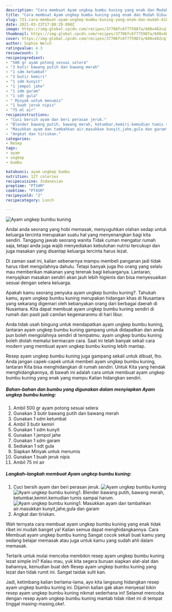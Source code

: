 ```yaml
---
description: "Cara membuat Ayam ungkep bumbu kuning yang enak dan Mudah Dibuat"
title: "Cara membuat Ayam ungkep bumbu kuning yang enak dan Mudah Dibuat"
slug: 721-cara-membuat-ayam-ungkep-bumbu-kuning-yang-enak-dan-mudah-dibuat
date: 2021-03-23T17:08:29.098Z
image: https://img-global.cpcdn.com/recipes/37706fc6f775987a/680x482cq70/ayam-ungkep-bumbu-kuning-foto-resep-utama.jpg
thumbnail: https://img-global.cpcdn.com/recipes/37706fc6f775987a/680x482cq70/ayam-ungkep-bumbu-kuning-foto-resep-utama.jpg
cover: https://img-global.cpcdn.com/recipes/37706fc6f775987a/680x482cq70/ayam-ungkep-bumbu-kuning-foto-resep-utama.jpg
author: Sophie Welch
ratingvalue: 4.3
reviewcount: 3
recipeingredient:
- "500 gr ayam potong sesuai selera"
- "3 butir bawang putih dan bawang merah"
- "1 sdm ketumbat"
- "3 butir kemiri"
- "1 sdm kunyit"
- "1 jempol jahe"
- "1 sdm garam"
- "1 sdt gula"
- " Minyak untuk menumis"
- "1 buah jeruk nipis"
- "75 ml air"
recipeinstructions:
- "Cuci bersih ayam dan beri perasan jeruk."
- "Blender bawang putih, bawang merah, ketumbar,kemiri.kemudian tumis sampai harum."
- "Masukkan ayam dan tambahkan air.masukkan kunyit,jahe,gula dan garam"
- "Angkat dan tiriskan."
categories:
- Resep
tags:
- ayam
- ungkep
- bumbu

katakunci: ayam ungkep bumbu 
nutrition: 127 calories
recipecuisine: Indonesian
preptime: "PT34M"
cooktime: "PT45M"
recipeyield: "2"
recipecategory: Lunch

---
```



![Ayam ungkep bumbu kuning](https://img-global.cpcdn.com/recipes/37706fc6f775987a/680x482cq70/ayam-ungkep-bumbu-kuning-foto-resep-utama.jpg)

Andai anda seorang yang hobi memasak, menyuguhkan olahan sedap untuk keluarga tercinta merupakan suatu hal yang menyenangkan bagi kita sendiri. Tanggung jawab seorang  wanita Tidak cuman mengatur rumah saja, tetapi anda juga wajib menyediakan kebutuhan nutrisi tercukupi dan juga masakan yang disantap keluarga tercinta harus lezat.

Di zaman  saat ini, kalian sebenarnya mampu membeli panganan jadi tidak harus ribet mengolahnya dahulu. Tetapi banyak juga lho orang yang selalu mau memberikan makanan yang terenak bagi keluarganya. Lantaran, menyajikan masakan sendiri akan jauh lebih higienis dan bisa menyesuaikan sesuai dengan selera keluarga. 



Apakah kamu seorang penyuka ayam ungkep bumbu kuning?. Tahukah kamu, ayam ungkep bumbu kuning merupakan hidangan khas di Nusantara yang sekarang digemari oleh kebanyakan orang dari berbagai daerah di Nusantara. Kita dapat membuat ayam ungkep bumbu kuning sendiri di rumah dan pasti jadi camilan kegemaranmu di hari libur.

Anda tidak usah bingung untuk mendapatkan ayam ungkep bumbu kuning, lantaran ayam ungkep bumbu kuning gampang untuk didapatkan dan anda pun boleh mengolahnya sendiri di tempatmu. ayam ungkep bumbu kuning boleh diolah memalui bermacam cara. Saat ini telah banyak sekali cara modern yang membuat ayam ungkep bumbu kuning lebih mantap.

Resep ayam ungkep bumbu kuning juga gampang sekali untuk dibuat, lho. Anda jangan capek-capek untuk membeli ayam ungkep bumbu kuning, lantaran Kita bisa menghidangkan di rumah sendiri. Untuk Kita yang hendak menghidangkannya, di bawah ini adalah cara untuk membuat ayam ungkep bumbu kuning yang enak yang mampu Kalian hidangkan sendiri.

<!--inarticleads1-->

##### Bahan-bahan dan bumbu yang digunakan dalam menyiapkan Ayam ungkep bumbu kuning:

1. Ambil 500 gr ayam potong sesuai selera
1. Gunakan 3 butir bawang putih dan bawang merah
1. Gunakan 1 sdm ketumbat
1. Ambil 3 butir kemiri
1. Gunakan 1 sdm kunyit
1. Gunakan 1 jempol jahe
1. Gunakan 1 sdm garam
1. Sediakan 1 sdt gula
1. Siapkan  Minyak untuk menumis
1. Gunakan 1 buah jeruk nipis
1. Ambil 75 ml air




<!--inarticleads2-->

##### Langkah-langkah membuat Ayam ungkep bumbu kuning:

1. Cuci bersih ayam dan beri perasan jeruk.
<img src="https://img-global.cpcdn.com/steps/4acca47cdf058d42/160x128cq70/ayam-ungkep-bumbu-kuning-langkah-memasak-1-foto.jpg" alt="Ayam ungkep bumbu kuning"><img src="https://img-global.cpcdn.com/steps/24adb15da1cc7546/160x128cq70/ayam-ungkep-bumbu-kuning-langkah-memasak-1-foto.jpg" alt="Ayam ungkep bumbu kuning">1. Blender bawang putih, bawang merah, ketumbar,kemiri.kemudian tumis sampai harum.
<img src="https://img-global.cpcdn.com/steps/2159f4053078ea05/160x128cq70/ayam-ungkep-bumbu-kuning-langkah-memasak-2-foto.jpg" alt="Ayam ungkep bumbu kuning">1. Masukkan ayam dan tambahkan air.masukkan kunyit,jahe,gula dan garam
1. Angkat dan tiriskan.




Wah ternyata cara membuat ayam ungkep bumbu kuning yang enak tidak ribet ini mudah banget ya! Kalian semua dapat menghidangkannya. Cara Membuat ayam ungkep bumbu kuning Sangat cocok sekali buat kamu yang sedang belajar memasak atau juga untuk kamu yang sudah ahli dalam memasak.

Tertarik untuk mulai mencoba membikin resep ayam ungkep bumbu kuning lezat simple ini? Kalau mau, yuk kita segera buruan siapkan alat-alat dan bahannya, kemudian buat deh Resep ayam ungkep bumbu kuning yang lezat dan tidak rumit ini. Sangat taidak sulit kan. 

Jadi, ketimbang kalian berlama-lama, ayo kita langsung hidangkan resep ayam ungkep bumbu kuning ini. Dijamin kalian gak akan menyesal bikin resep ayam ungkep bumbu kuning nikmat sederhana ini! Selamat mencoba dengan resep ayam ungkep bumbu kuning mantab tidak ribet ini di tempat tinggal masing-masing,oke!.

